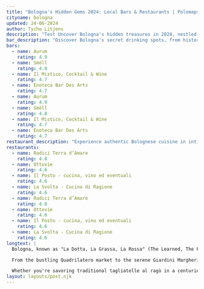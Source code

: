 ```yaml
---
title: "Bologna's Hidden Gems 2024: Local Bars & Restaurants | Polomaps"
cityname: bologna
updated: 24-06-2024
author: Tycho Litjens
description: "Test Uncover Bologna's hidden treasures in 2024, nestled in historic alleys and tucked away from tourist hotspots. Experience authentic Bolognese cuisine and vibrant local culture in cozy cafes and unique attractions favored by residents."
bar_description: "Discover Bologna's secret drinking spots, from historic taverns to trendy speakeasies, where locals enjoy aperitivo and craft cocktails."
bars:
  - name: Aurum
    rating: 4.9
  - name: Smöll
    rating: 4.8
  - name: Il Mistico, Cocktail & Wine
    rating: 4.7
  - name: Enoteca Bar Des Arts
    rating: 4.7
  - name: Aurum
    rating: 4.9
  - name: Smöll
    rating: 4.8
  - name: Il Mistico, Cocktail & Wine
    rating: 4.7
  - name: Enoteca Bar Des Arts
    rating: 4.7
restaurant_description: "Experience authentic Bolognese cuisine in intimate, family-run trattorias and contemporary bistros favored by local food enthusiasts."
restaurants:
  - name: Radici Terra d’Amare
    rating: 4.8
  - name: Ottovie
    rating: 4.6
  - name: Il Posto - cucina, vino ed eventuali
    rating: 4.6
  - name: La Svolta - Cucina di Ragione
    rating: 4.6
  - name: Radici Terra d’Amare
    rating: 4.8
  - name: Ottovie
    rating: 4.6
  - name: Il Posto - cucina, vino ed eventuali
    rating: 4.6
  - name: La Svolta - Cucina di Ragione
    rating: 4.6
longtext: |
  Bologna, known as "La Dotta, La Grassa, La Rossa" (The Learned, The Fat, The Red), offers a rich tapestry of experiences beyond its famous towers and arcades. In 2024, savvy travelers are discovering the city's hidden gems, guided by local insights and AI-powered recommendations.

  From the bustling Quadrilatero market to the serene Giardini Margherita, Bologna's charm lies in its ability to blend historical significance with contemporary vibrancy. Our curated list of bars and restaurants represents just a fraction of what this gastronomic capital has to offer. Each venue tells a story of Bologna's culinary heritage and its evolution into a modern food scene.

  Whether you're savoring traditional tagliatelle al ragù in a centuries-old osteria or sipping craft cocktails in a converted palazzo, Polomaps ensures your Bologna experience is authentic, memorable, and far from the tourist traps. Dive deeper into the city's neighborhoods, each with its unique character, and discover why Bologna continues to captivate both visitors and locals alike in 2024.
layout: layouts/post.njk
---
```

